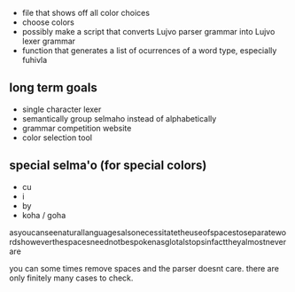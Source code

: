 - file that shows off all color choices
- choose colors
- possibly make a script that converts Lujvo parser grammar into Lujvo lexer grammar
- function that generates a list of ocurrences of a word type, especially fuhivla

## long term goals
- single character lexer
- semantically group selmaho instead of alphabetically
- grammar competition website
- color selection tool


## special selma'o (for special colors)
- cu
- i
- by
- koha / goha

asyoucanseenaturallanguagesalsonecessitatetheuseofspacestoseparatewordshoweverthespacesneednotbespokenasglotalstopsinfacttheyalmostneverare

you can some times remove spaces and the parser doesnt care. there are only finitely many cases to check.